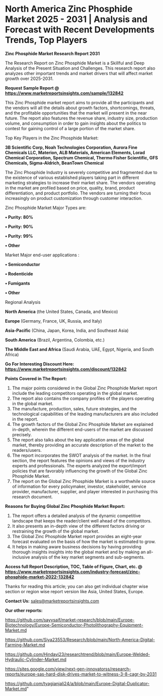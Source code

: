 # North America Zinc Phosphide Market 2025 - 2031 | Analysis and Forecast with Recent Developments Trends, Top Players

<strong>Zinc Phosphide Market Research Report 2031</strong>

The Research Report on Zinc Phosphide Market is a Skillful and Deep Analysis of the Present Situation and Challenges. This research report also analyzes other important trends and market drivers that will affect market growth over 2025-2031.

<strong>Request Sample Report @ <a href=https://www.marketreportsinsights.com/sample/132842>https://www.marketreportsinsights.com/sample/132842</a></strong>

This Zinc Phosphide market report aims to provide all the participants and the vendors will all the details about growth factors, shortcomings, threats, and the profitable opportunities that the market will present in the near future. The report also features the revenue share, industry size, production volume, and consumption in order to gain insights about the politics to contest for gaining control of a large portion of the market share.

Top Key Players in the Zinc Phosphide Market:

<strong>3B Scientific Corp, Noah Technologies Corporation, Aurora Fine Chemicals LLC, Materion, ALB Materials, American Elements, Lorad Chemical Corporation, Spectrum Chemical, Thermo Fisher Scientific, GFS Chemicals, Sigma-Aldrich, BeanTown Chemical</strong>

The Zinc Phosphide Industry is severely competitive and fragmented due to the existence of various established players taking part in different marketing strategies to increase their market share. The vendors operating in the market are profiled based on price, quality, brand, product differentiation, and product portfolio. The vendors are turning their focus increasingly on product customization through customer interaction.

Zinc Phosphide Market Major Types are:

<strong>• Purity: 80%

• Purity: 90%

• Purity: 99%

• Other</strong>

Market Major end-user applications :

<strong>• Semiconductor

• Rodenticide

• Fumigants

• Other</strong>

Regional Analysis

</u><strong><b>North America</b></strong> (the United States, Canada, and Mexico)

<strong><b>Europe </b></strong>(Germany, France, UK, Russia, and Italy)

<strong><b>Asia-Pacific</b></strong> (China, Japan, Korea, India, and Southeast Asia)

<strong><b>South America</b></strong> (Brazil, Argentina, Colombia, etc.)

<strong><b>The Middle East and Africa</b></strong> (Saudi Arabia, UAE, Egypt, Nigeria, and South Africa)

<strong>Go For Interesting Discount Here: <a href=https://www.marketreportsinsights.com/discount/132842>https://www.marketreportsinsights.com/discount/132842</a></strong>

<strong>Points Covered in The Report:</strong>
<ol>
  <li>The major points considered in the Global Zinc Phosphide Market report include the leading competitors operating in the global market.</li>
  <li>The report also contains the company profiles of the players operating in the global market.</li>
  <li>The manufacture, production, sales, future strategies, and the technological capabilities of the leading manufacturers are also included in the report.</li>
  <li>The growth factors of the Global Zinc Phosphide Market are explained in-depth, wherein the different end-users of the market are discussed precisely.</li>
  <li>The report also talks about the key application areas of the global market, thereby providing an accurate description of the market to the readers/users.</li>
  <li>The report incorporates the SWOT analysis of the market. In the final section, the report features the opinions and views of the industry experts and professionals. The experts analyzed the export/import policies that are favorably influencing the growth of the Global Zinc Phosphide Market.</li>
  <li>The report on the Global Zinc Phosphide Market is a worthwhile source of information for every policymaker, investor, stakeholder, service provider, manufacturer, supplier, and player interested in purchasing this research document.</li>
</ol>
<strong>Reasons for Buying Global Zinc Phosphide Market Report:</strong>

<ol>
  <li>The report offers a detailed analysis of the dynamic competitive landscape that keeps the reader/client well ahead of the competitors.</li>
  <li>It also presents an in-depth view of the different factors driving or restraining the growth of the global market.</li>
  <li>The Global Zinc Phosphide Market report provides an eight-year forecast evaluated on the basis of how the market is estimated to grow.</li>
  <li>It helps in making aware business decisions by having providing thorough insights insights into the global market and by making an all-inclusive analysis of the key market segments and sub-segments.</li>
</ol>
<strong>Access full Report Description, TOC, Table of Figure, Chart, etc. @ <a href=https://www.marketreportsinsights.com/industry-forecast/zinc-phosphide-market-2022-132842>https://www.marketreportsinsights.com/industry-forecast/zinc-phosphide-market-2022-132842</a></strong>


Thanks for reading this article; you can also get individual chapter wise section or region wise report version like Asia, United States, Europe.

<strong>Contact Us:</strong>
sales@marketreportsinsights.com

<strong>Our other reports:</strong>

<a href=https://github.com/sayysaif/market-research/blob/main/Europe-Biotechnology/Europe-Semiconductor-Photolithography-Equipment-Market.md>https://github.com/sayysaif/market-research/blob/main/Europe-Biotechnology/Europe-Semiconductor-Photolithography-Equipment-Market.md</a>

<a href=https://github.com/Siya23553/Research/blob/main/North-America-Digital-Farming-Market.md>https://github.com/Siya23553/Research/blob/main/North-America-Digital-Farming-Market.md</a>

<a href=https://github.com/Hindavi23/researchtrend/blob/main/Europe-Welded-Hydraulic-Cylinder-Market.md>https://github.com/Hindavi23/researchtrend/blob/main/Europe-Welded-Hydraulic-Cylinder-Market.md</a>

<a href=https://sites.google.com/view/next-gen-innovatorss/research-reports/europe-sas-hard-disk-drives-market-to-witness-3-8-cagr-by-2031>https://sites.google.com/view/next-gen-innovatorss/research-reports/europe-sas-hard-disk-drives-market-to-witness-3-8-cagr-by-2031</a>

<a href=https://github.com/tyagianjali24/a/blob/main/Europe-Digital-Duplicator-Market.md>https://github.com/tyagianjali24/a/blob/main/Europe-Digital-Duplicator-Market.md</a>"
